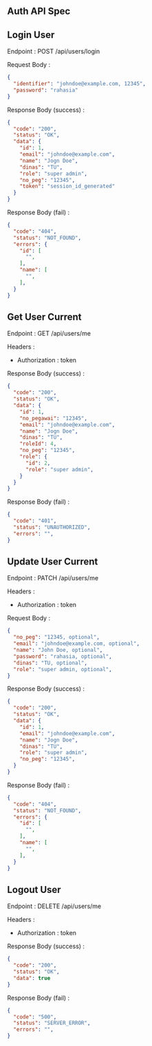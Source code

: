 ## Auth API Spec

## Login User

Endpoint : POST /api/users/login

Request Body :

```json
{
  "identifier": "johndoe@example.com, 12345",
  "password": "rahasia"
}
```

Response Body (success) :

```json
{
  "code": "200",
  "status": "OK",
  "data": {
    "id": 1,
    "email": "johndoe@example.com",
    "name": "Jogn Doe",
    "dinas": "TU",  
    "role": "super admin",
    "no_peg": "12345",
    "token": "session_id_generated"
  }
}
```

Response Body (fail) :

```json
{
  "code": "404",
  "status": "NOT_FOUND",
  "errors": {
    "id": [
      "",
    ],
    "name": [
      "",
    ],
  }
}
```

## Get User Current

Endpoint : GET /api/users/me

Headers :

- Authorization : token

Response Body (success) :

```json
{
  "code": "200",
  "status": "OK",
  "data": {
    "id": 1,
    "no_pegawai": "12345",
    "email": "johndoe@example.com",
    "name": "Jogn Doe",
    "dinas": "TU",
    "roleId": 4,
    "no_peg": "12345",
    "role": {
      "id": 2,
      "role": "super admin",
    }
  }
}
```

Response Body (fail) :

```json
{
  "code": "401",
  "status": "UNAUTHORIZED",
  "errors": "",
}
```

## Update User Current

Endpoint : PATCH /api/users/me

Headers : 

- Authorization : token

Request Body :

```json
{
  "no_peg": "12345, optional",
  "email": "johndoe@example.com, optional",
  "name": "John Doe, optional",
  "password": "rahasia, optional",
  "dinas": "TU, optional",
  "role": "super admin, optional",
}
```

Response Body (success) :

```json
{
  "code": "200",
  "status": "OK",
  "data": {
    "id": 1,
    "email": "johndoe@example.com",
    "name": "Jogn Doe",
    "dinas": "TU",
    "role": "super admin",
    "no_peg": "12345",
  }
}
```

Response Body (fail) :

```json
{
  "code": "404",
  "status": "NOT_FOUND",
  "errors": {
    "id": [
      "",
    ],
    "name": [
      "",
    ],
  }
}
```

## Logout User

Endpoint : DELETE /api/users/me

Headers :

- Authorization : token

Response Body (success) :

```json
{
  "code": "200",
  "status": "OK",
  "data": true
}
```

Response Body (fail) :

```json
{
  "code": "500",
  "status": "SERVER_ERROR",
  "errors": "",
}
```